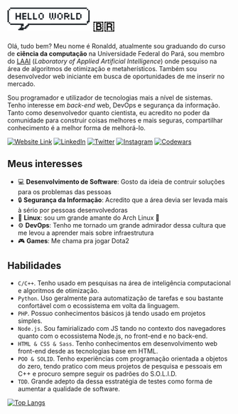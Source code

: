 <!--# Hello World! :brazil:-->
<!--
<div align="center">
<a href="https://twitter.com/ronalddpinho" target="_blank">
  <img src="https://img.shields.io/badge/-@ronalddpinho-6A040F?style=flat-square&logo=Twitter&logoColor=white&" alt="Twitter Badge" />
</a>
<a href="https://www.linkedin.com/in/ronalddpinho/" target="_blank">
  <img src="https://img.shields.io/badge/-Ronaldd Pinho-6A040F?style=flat-square&logo=Linkedin&logoColor=white" alt="LinkedIn Badge" />
</a>
<a href="https://stackoverflow.com/users/11047429/ronaldd" target="_blank">
  <img src="https://img.shields.io/badge/-Stack%20Overflow-6A040F?style=flat-square&logo=StackOverflow&logoColor=white" alt="StackOverflow Badge" />
</a>
<a href="https://dev.to/ronalddpinho" target="_blank">
  <img src="https://img.shields.io/badge/-Dev.to-6A040F?style=flat-square&labelColor=6A040F&logo=Dev.to&logoColor=white" alt="Dev.to Badge">
</a>
</div>
-->

# ![Hello World](img/hello-world-bubble.png) :brazil:

<!--
Hello, I'm Ronaldd, just a guy that have a certain like by understanding how the things works.
Undergraduating in **computer science** at Federal University of Pará and student fellow in 
computational intelligence and
[evolutionary computation](https://www.sciencedirect.com/topics/computer-science/evolutionary-computation).
-->

Olá, tudo bem? Meu nome é Ronaldd, atualmente sou graduando do curso de **ciência da computação** na Universidade Federal do Pará,
sou membro do [LAAI](http://laai.ufpa.br) (_Laboratory of Applied Artificial Intelligence_) onde pesquiso na área de algoritmos de
otimização e metaherísticos. Também sou desenvolvedor web iniciante em busca de oportunidades de me inserir no mercado.

<!--
As a developer as well as a scientist, I believe in the power of the community to build
something better and safer, sharing knowledge is the best way to improve it.
-->

Sou programador e utilizador de tecnologias mais a nível de sistemas. Tenho interesse em _back-end_ web, DevOps e segurança da informação.
Tanto como desenvolvedor quanto cientista, eu acredito no poder da comunidade para construir coisas melhores e mais seguras,
compartilhar conhecimento é a melhor forma de melhorá-lo.

[![Website Link](https://img.shields.io/badge/-https://ronaldd.dev-264653?style=flat-square&logo=AngelList&logoColor=white)](https://ronaldd.dev)
[![LinkedIn](https://img.shields.io/badge/-Ronaldd%20Pinho-0A66C2?style=flat-square&logo=Linkedin&logoColor=white)](https://linkedin.com/in/ronalddpinho)
[![Twitter](https://img.shields.io/badge/-@ronalddpinho-1da1f2?style=flat-square&logo=Twitter&logoColor=white)](https://twitter.com/ronalddpinho)
[![Instagram](https://img.shields.io/badge/-@ronalddpinho-d02a78?style=flat-square&logo=Instagram&logoColor=white)](https://instagram.com/ronalddpinho)
[![Codewars](https://www.codewars.com/users/rawka/badges/small)](https://www.codewars.com/users/rawka)



## Meus interesses

<!--
* :computer: **Programming**: I like the idea of build solutions for problems
* :dna: **Science**: same which above
* :lock: **Info Security**: I have a great appreciation for this area
* :penguin: **Linux**: a greater lover of Arch Linux :blue_heart:
* :books: **Books**: I'm always reading something
* 🎮 **Game**: Call me for play Dota2
* -->

* :computer: **Desenvolvimento de Software**: Gosto da ideia de contruir soluções para os problemas das pessoas
* :lock: **Segurança da Informação**: Acredito que a área devia ser levada mais à sério por pessoas desenvolvedoras
* :penguin: **Linux**: sou um grande amante do Arch Linux :blue_heart:
* :gear: **DevOps**: Tenho me tornado um grande admirador dessa cultura que me levou a aprender mais sobre infraestrutura
* 🎮 **Games**: Me chama pra jogar Dota2

## Habilidades

<!--
* `C/C++` programmer. I have used it in researches on optimization algorithms.
* `Python` programmer. I usually use it for automating tasks.
* `JavaScript & Node.js`. I am familiar with both JS in browsers and the Node.js ecosystem, using them in web development.
* `HTML & CSS & Sass`. I know these technologies to the point of building websites entirely with them (but why would anyone do thait today?).
* -->

* `C/C++`. Tenho usado em pesquisas na área de inteligência computacional e algoritmos de otimização.
* `Python`. Uso geralmente para automatização de tarefas e sou bastante confortável com o ecossistema em volta da linguagem.
* `PHP`. Possuo conhecimentos básicos já tendo usado em projetos simples.
* `Node.js`. Sou famirializado com JS tando no contexto dos navegadores quanto com o ecossistema Node.js, no front-end e no back-end.
* `HTML & CSS & Sass`. Tenho conhecimentos em desenvolvimento web front-end desde as tecnologias base em HTML.
* `POO & SOLID`. Tenho experiências com programação orientada a objetos do zero, tendo pratico com meus projetos de pesquisa e pessoais em C++ e procuro sempre seguir os padrões do S.O.L.I.D.
* `TDD`. Grande adepto da dessa esstratégia de testes como forma de aumentar a qualidade de software.

[![Top Langs](https://github-readme-stats.vercel.app/api/top-langs/?username=pinho&exclude_repo=results-paper-cec2020&layout=compact)](https://github.com/anuraghazra/github-readme-stats)
